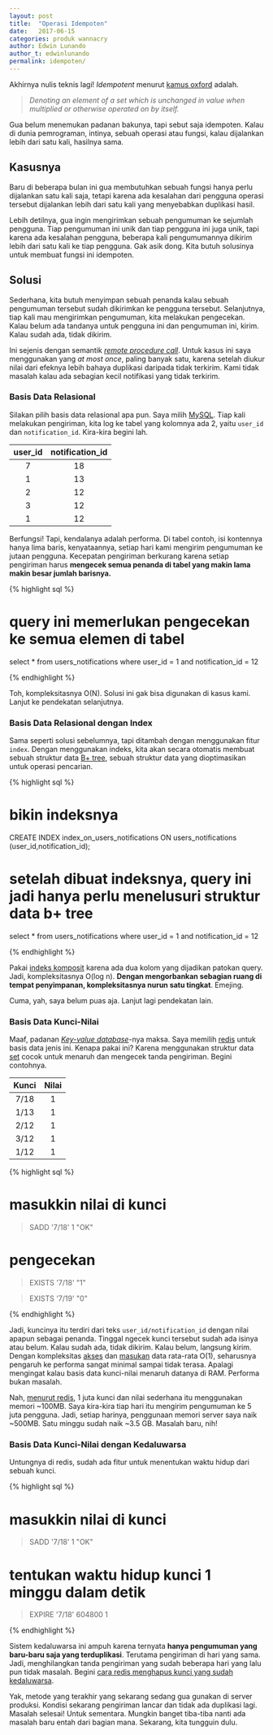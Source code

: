 ```yaml
---
layout: post
title:  "Operasi Idempoten"
date:   2017-06-15
categories: produk wannacry
author: Edwin Lunando
author_t: edwinlunando
permalink: idempoten/
---
```


Akhirnya nulis teknis lagi! *Idempotent* menurut [kamus oxford][0] adalah.

> *Denoting an element of a set which is unchanged in value when multiplied or otherwise operated on by itself.*

Gua belum menemukan padanan bakunya, tapi sebut saja idempoten. Kalau di dunia pemrograman, intinya, sebuah operasi atau fungsi, kalau dijalankan lebih dari satu kali, hasilnya sama.

## Kasusnya

Baru di beberapa bulan ini gua membutuhkan sebuah fungsi hanya perlu dijalankan satu kali saja, tetapi karena ada kesalahan dari pengguna operasi tersebut dijalankan lebih dari satu kali yang menyebabkan duplikasi hasil.

Lebih detilnya, gua ingin mengirimkan sebuah pengumuman ke sejumlah pengguna. Tiap pengumuman ini unik dan tiap pengguna ini juga unik, tapi karena ada kesalahan pengguna, beberapa kali pengumumannya dikirim lebih dari satu kali ke tiap pengguna. Gak asik dong. Kita butuh solusinya untuk membuat fungsi ini idempoten.

## Solusi

Sederhana, kita butuh menyimpan sebuah penanda kalau sebuah pengumuman tersebut sudah dikirimkan ke pengguna tersebut. Selanjutnya, tiap kali mau mengirimkan pengumuman, kita melakukan pengecekan. Kalau belum ada tandanya untuk pengguna ini dan pengumuman ini, kirim. Kalau sudah ada, tidak dikirim.

Ini sejenis dengan semantik [*remote procedure call*][11]. Untuk kasus ini saya menggunakan yang *at most once*, paling banyak satu, karena setelah diukur nilai dari efeknya lebih bahaya duplikasi daripada tidak terkirim. Kami tidak masalah kalau ada sebagian kecil notifikasi yang tidak terkirim.

### Basis Data Relasional

Silakan pilih basis data relasional apa pun. Saya milih [MySQL][9]. Tiap kali melakukan pengiriman, kita log ke tabel yang kolomnya ada 2, yaitu `user_id` dan `notification_id`. Kira-kira begini lah.

| user_id       | notification_id   |
|:-------------:|:-----------------:|
| 7             | 18                |
| 1             | 13                |
| 2             | 12                |
| 3             | 12                |
| 1             | 12                |

Berfungsi! Tapi, kendalanya adalah performa. Di tabel contoh, isi kontennya hanya lima baris, kenyataannya, setiap hari kami mengirim pengumuman ke jutaan pengguna. Kecepatan pengiriman berkurang karena setiap pengiriman harus **mengecek semua penanda di tabel yang makin lama makin besar jumlah barisnya.**

{% highlight sql %}

# query ini memerlukan pengecekan ke semua elemen di tabel
select * from users_notifications where user_id = 1 and notification_id = 12

{% endhighlight %}

Toh, kompleksitasnya O(N). Solusi ini gak bisa digunakan di kasus kami. Lanjut ke pendekatan selanjutnya.

### Basis Data Relasional dengan Index

Sama seperti solusi sebelumnya, tapi ditambah dengan menggunakan fitur `index`. Dengan menggunakan indeks, kita akan secara otomatis membuat sebuah struktur data [B+ tree][7], sebuah struktur data yang dioptimasikan untuk operasi pencarian.

{% highlight sql %}

# bikin indeksnya
CREATE INDEX index_on_users_notifications ON users_notifications (user_id,notification_id);

# setelah dibuat indeksnya, query ini jadi hanya perlu menelusuri struktur data b+ tree
select * from users_notifications where user_id = 1 and notification_id = 12

{% endhighlight %}

Pakai [indeks komposit][8] karena ada dua kolom yang dijadikan patokan query. Jadi, kompleksitasnya O(log n). **Dengan mengorbankan sebagian ruang di tempat penyimpanan, kompleksitasnya nurun satu tingkat**. Emejing.

Cuma, yah, saya belum puas aja. Lanjut lagi pendekatan lain.

### Basis Data Kunci-Nilai

Maaf, padanan [*Key-value database*][1]-nya maksa. Saya memilih [redis][10] untuk basis data jenis ini. Kenapa pakai ini? Karena menggunakan struktur data [set][2] cocok untuk menaruh dan mengecek tanda pengiriman. Begini contohnya.

| Kunci         | Nilai             |
|:-------------:|:-----------------:|
| 7/18          | 1                 |
| 1/13          | 1                 |
| 2/12          | 1                 |
| 3/12          | 1                 |
| 1/12          | 1                 |

{% highlight sql %}
# masukkin nilai di kunci
> SADD '7/18' 1
"OK"

# pengecekan
> EXISTS '7/18'
"1"

> EXISTS '7/19'
"0"

{% endhighlight %}

Jadi, kuncinya itu terdiri dari teks `user_id/notification_id` dengan nilai apapun sebagai penanda. Tinggal ngecek kunci tersebut sudah ada isinya atau belum. Kalau sudah ada, tidak dikirim. Kalau belum, langsung kirim. Dengan kompleksitas [akses][5] dan [masukan][6] data rata-rata O(1), seharusnya pengaruh ke performa sangat minimal sampai tidak terasa. Apalagi mengingat kalau basis data kunci-nilai menaruh datanya di RAM. Performa bukan masalah.

Nah, [menurut redis][3], 1 juta kunci dan nilai sederhana itu menggunakan memori ~100MB. Saya kira-kira tiap hari itu mengirim pengumuman ke 5 juta pengguna. Jadi, setiap harinya, penggunaan memori server saya naik ~500MB. Satu minggu sudah naik ~3.5 GB. Masalah baru, nih!

### Basis Data Kunci-Nilai dengan Kedaluwarsa

Untungnya di redis, sudah ada fitur untuk menentukan waktu hidup dari sebuah kunci.

{% highlight sql %}
# masukkin nilai di kunci
> SADD '7/18' 1
"OK"

# tentukan waktu hidup kunci 1 minggu dalam detik
> EXPIRE '7/18' 604800
1

{% endhighlight %}

Sistem kedaluwarsa ini ampuh karena ternyata **hanya pengumuman yang baru-baru saja yang terduplikasi**. Terutama pengiriman di hari yang sama. Jadi, menghilangkan tanda pengiriman yang sudah beberapa hari yang lalu pun tidak masalah. Begini [cara redis menghapus kunci yang sudah kedaluwarsa][4].

Yak, metode yang terakhir yang sekarang sedang gua gunakan di server produksi. Kondisi sekarang pengiriman lancar dan tidak ada duplikasi lagi. Masalah selesai! Untuk sementara. Mungkin banget tiba-tiba nanti ada masalah baru entah dari bagian mana. Sekarang, kita tungguin dulu.

[0]:    https://en.oxforddictionaries.com/definition/idempotent
[1]:    https://en.wikipedia.org/wiki/Key-value_database
[2]:    https://redis.io/topics/data-types#sets
[3]:    https://redis.io/topics/faq
[4]:    https://redis.io/commands/expire#how-redis-expires-keys
[5]:    https://redis.io/commands/exists
[6]:    https://redis.io/commands/sadd
[7]:    https://en.wikipedia.org/wiki/B%2B_tree
[8]:    https://dev.mysql.com/doc/refman/5.7/en/multiple-column-indexes.html
[9]:    https://www.mysql.com/
[10]:   http://redis.io/
[11]:   https://web.cs.wpi.edu/~cs4514/b98/week8-rpc/week8-rpc.html
